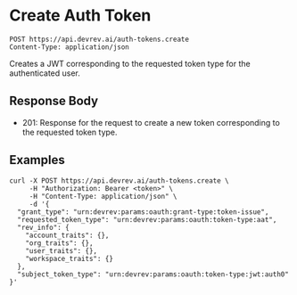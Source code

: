 # Create Auth Token

```http
POST https://api.devrev.ai/auth-tokens.create
Content-Type: application/json
```

Creates a JWT corresponding to the requested token type for the
authenticated user.




## Response Body

- 201: Response for the request to create a new token corresponding to the
requested token type.


## Examples

```shell
curl -X POST https://api.devrev.ai/auth-tokens.create \
     -H "Authorization: Bearer <token>" \
     -H "Content-Type: application/json" \
     -d '{
  "grant_type": "urn:devrev:params:oauth:grant-type:token-issue",
  "requested_token_type": "urn:devrev:params:oauth:token-type:aat",
  "rev_info": {
    "account_traits": {},
    "org_traits": {},
    "user_traits": {},
    "workspace_traits": {}
  },
  "subject_token_type": "urn:devrev:params:oauth:token-type:jwt:auth0"
}'
```